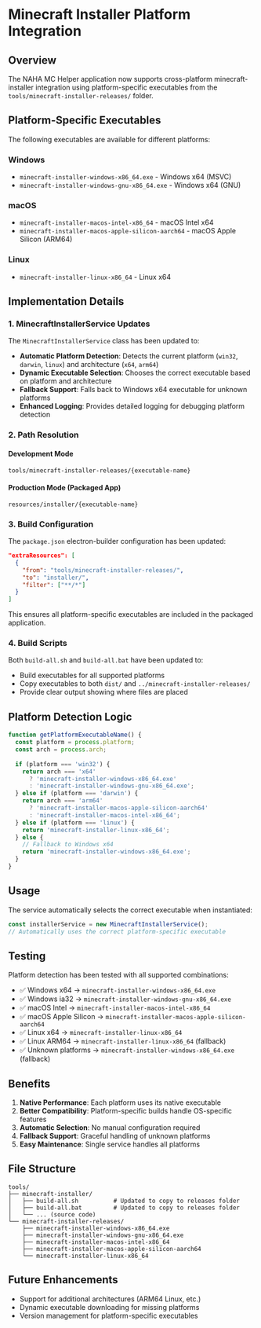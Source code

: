 # Minecraft Installer Platform Integration

## Overview

The NAHA MC Helper application now supports cross-platform minecraft-installer integration using platform-specific executables from the `tools/minecraft-installer-releases/` folder.

## Platform-Specific Executables

The following executables are available for different platforms:

### Windows
- `minecraft-installer-windows-x86_64.exe` - Windows x64 (MSVC)
- `minecraft-installer-windows-gnu-x86_64.exe` - Windows x64 (GNU)

### macOS
- `minecraft-installer-macos-intel-x86_64` - macOS Intel x64
- `minecraft-installer-macos-apple-silicon-aarch64` - macOS Apple Silicon (ARM64)

### Linux
- `minecraft-installer-linux-x86_64` - Linux x64

## Implementation Details

### 1. MinecraftInstallerService Updates

The `MinecraftInstallerService` class has been updated to:

- **Automatic Platform Detection**: Detects the current platform (`win32`, `darwin`, `linux`) and architecture (`x64`, `arm64`)
- **Dynamic Executable Selection**: Chooses the correct executable based on platform and architecture
- **Fallback Support**: Falls back to Windows x64 executable for unknown platforms
- **Enhanced Logging**: Provides detailed logging for debugging platform detection

### 2. Path Resolution

#### Development Mode
```
tools/minecraft-installer-releases/{executable-name}
```

#### Production Mode (Packaged App)
```
resources/installer/{executable-name}
```

### 3. Build Configuration

The `package.json` electron-builder configuration has been updated:

```json
"extraResources": [
  {
    "from": "tools/minecraft-installer-releases/",
    "to": "installer/",
    "filter": ["**/*"]
  }
]
```

This ensures all platform-specific executables are included in the packaged application.

### 4. Build Scripts

Both `build-all.sh` and `build-all.bat` have been updated to:

- Build executables for all supported platforms
- Copy executables to both `dist/` and `../minecraft-installer-releases/`
- Provide clear output showing where files are placed

## Platform Detection Logic

```javascript
function getPlatformExecutableName() {
  const platform = process.platform;
  const arch = process.arch;
  
  if (platform === 'win32') {
    return arch === 'x64' 
      ? 'minecraft-installer-windows-x86_64.exe'
      : 'minecraft-installer-windows-gnu-x86_64.exe';
  } else if (platform === 'darwin') {
    return arch === 'arm64'
      ? 'minecraft-installer-macos-apple-silicon-aarch64'
      : 'minecraft-installer-macos-intel-x86_64';
  } else if (platform === 'linux') {
    return 'minecraft-installer-linux-x86_64';
  } else {
    // Fallback to Windows x64
    return 'minecraft-installer-windows-x86_64.exe';
  }
}
```

## Usage

The service automatically selects the correct executable when instantiated:

```javascript
const installerService = new MinecraftInstallerService();
// Automatically uses the correct platform-specific executable
```

## Testing

Platform detection has been tested with all supported combinations:

- ✅ Windows x64 → `minecraft-installer-windows-x86_64.exe`
- ✅ Windows ia32 → `minecraft-installer-windows-gnu-x86_64.exe`
- ✅ macOS Intel → `minecraft-installer-macos-intel-x86_64`
- ✅ macOS Apple Silicon → `minecraft-installer-macos-apple-silicon-aarch64`
- ✅ Linux x64 → `minecraft-installer-linux-x86_64`
- ✅ Linux ARM64 → `minecraft-installer-linux-x86_64` (fallback)
- ✅ Unknown platforms → `minecraft-installer-windows-x86_64.exe` (fallback)

## Benefits

1. **Native Performance**: Each platform uses its native executable
2. **Better Compatibility**: Platform-specific builds handle OS-specific features
3. **Automatic Selection**: No manual configuration required
4. **Fallback Support**: Graceful handling of unknown platforms
5. **Easy Maintenance**: Single service handles all platforms

## File Structure

```
tools/
├── minecraft-installer/
│   ├── build-all.sh          # Updated to copy to releases folder
│   ├── build-all.bat         # Updated to copy to releases folder
│   └── ... (source code)
└── minecraft-installer-releases/
    ├── minecraft-installer-windows-x86_64.exe
    ├── minecraft-installer-windows-gnu-x86_64.exe
    ├── minecraft-installer-macos-intel-x86_64
    ├── minecraft-installer-macos-apple-silicon-aarch64
    └── minecraft-installer-linux-x86_64
```

## Future Enhancements

- Support for additional architectures (ARM64 Linux, etc.)
- Dynamic executable downloading for missing platforms
- Version management for platform-specific executables
